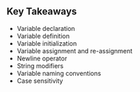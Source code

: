## Key Takeaways
* Variable declaration
* Variable definition
* Variable initialization
* Variable assignment and re-assignment
* Newline operator
* String modifiers
* Variable naming conventions
* Case sensitivity
